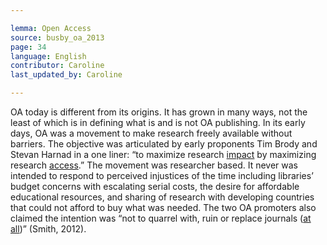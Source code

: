 ```yaml
---

lemma: Open Access
source: busby_oa_2013
page: 34
language: English
contributor: Caroline
last_updated_by: Caroline

---
```


OA today is different from its origins. It has grown in many ways, not the least of which is in defining what is and is not OA publishing. In its early days, OA was a movement to make research freely available without barriers. The objective was articulated by early proponents Tim Brody and Stevan Harnad in a one liner: “to maximize research <u>impact</u> by maximizing research <u>access</u>.” The movement was researcher based. It never was intended to respond to perceived injustices of the time including libraries’ budget concerns with escalating serial costs, the desire for affordable educational resources, and sharing of research with developing countries that could not afford to buy what was needed. The two OA promoters also claimed the intention was “not to quarrel with, ruin or replace journals (<u>at all</u>)” (Smith, 2012).

